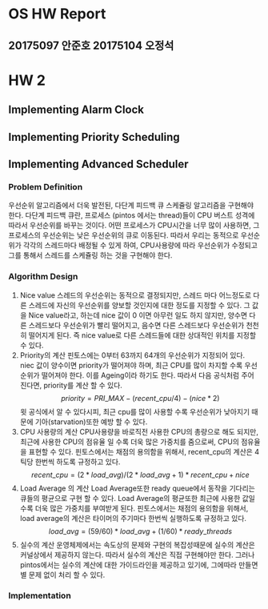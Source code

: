 # OS HW Report
## 20175097 안준호 20175104 오정석

# HW 2
## Implementing Alarm Clock

## Implementing Priority Scheduling

## Implementing Advanced Scheduler
### Problem Definition
우선순위 알고리즘에서 더욱 발전된, 다단계 피드백 큐 스케쥴링 알고리즘을 구현해야 한다. 다단계 피드백 큐란, 프로세스 (pintos 에서는 thread)들이 CPU 버스트 성격에 따라서 우선순위를 바꾸는 것이다. 어떤 프로세스가 CPU시간을 너무 많이 사용하면, 그 프로세스의 우선순위는 낮은 우선순위의 큐로 이동된다. 따라서 우리는 동적으로 우선순위가 각각의 스레드마다 배정될 수 있게 하여, CPU사용량에 따라 우선순위가 수정되고 그를 통해서 스레드를 스케쥴링 하는 것을 구현해야 한다. 
### Algorithm Design
1. Nice value
스레드의 우선순위는 동적으로 결정되지만, 스레드 마다 어느정도로 다른 스레드에 자신의 우선순위를 양보할 것인지에 대한 정도를 지정할 수 있다. 그 값을 Nice value라고, 하는데 nice 값이 0 이면 아무런 일도 하지 않지만, 양수면 다른 스레드보다 우선순위가 빨리 떨어지고, 음수면 다른 스레드보다 우선순위가 천천히 떨어지게 된다. 즉 nice value로 다른 스레드들에 대한 상대적인 위치를 지정할 수 있다. 
2. Priority의 계산
핀토스에는 0부터 63까지 64개의 우선순위가 지정되어 있다. niec 값이 양수이면 priority가 떨어져야 하며, 최근 CPU를 많이 차지할 수록 우선순위가 떨어져야 한다. 이를 Ageing이라 하기도 한다. 따라서 다음 공식처럼 주어진다면, priority를 계산 할 수 있다. 
$$priority=PRI\_MAX-(recent\_cpu/4)-(nice*2)$$
윗 공식에서 알 수 있다시피, 최근 cpu를 많이 사용할 수록 우선순위가 낮아지기 때문에 기아(starvation)또한 예방 할 수 있다. 
3. CPU 사용량의 계산
CPU사용량을 바로직전 사용한 CPU의 총량으로 해도 되지만, 최근에 사용한 CPU의 점유율 일 수록 더욱 많은 가중치를 줌으로써, CPU의 점유율을 표현할 수 있다. 핀토스에서는 채점의 용의함을 위해서, recent_cpu의 계산은 4틱당 한번씩 하도록 규정하고 있다.
$$recent\_cpu=(2*load\_avg)/(2*load\_avg + 1)*recent\_cpu + nice$$
4. Load Average 의 계산
Load Average또한 ready queue에서 동작을 기다리는 큐들의 평균으로 구현 할 수 있다. Load Average의 평균또한 최근에 사용한 값일 수록 더욱 많은 가중치를 부여받게 된다. 핀토스에서는 채점의 용의함을 위해서, load average의 계산은 타이머의 주기마다 한번씩 실행하도록 규정하고 있다. 
$$load\_avg=(59/60)*load\_avg + (1/60)*ready\_threads$$
5. 실수의 계산
운영체제에서는 속도상의 문제와 구현의 복잡성때문에 실수의 계산은 커널상에서 제공하지 않는다. 따라서 실수의 계산은 직접 구현해야만 한다. 그러나 pintos에서는 실수의 계산에 대한 가이드라인을 제공하고 있기에, 그에따라 만들면 별 문제 없이 처리 할 수 있다.
### Implementation
